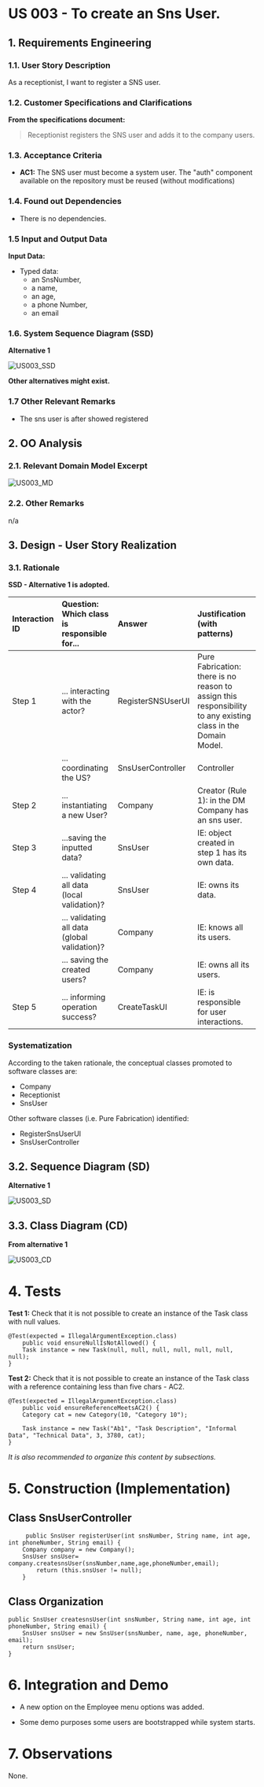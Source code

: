 # US 003 -  To create an Sns User.

## 1. Requirements Engineering


### 1.1. User Story Description


As a receptionist, I want to register a SNS user.



### 1.2. Customer Specifications and Clarifications


**From the specifications document:**

> Receptionist registers the SNS user and adds it to the company users.

### 1.3. Acceptance Criteria


* **AC1:** The SNS user must become a system user. The "auth" component available on the repository must be reused (without modifications)

### 1.4. Found out Dependencies


* There is no dependencies.

### 1.5 Input and Output Data


**Input Data:**

* Typed data:
    * an SnsNumber,
    * a name,
    * an age,
    * a phone Number,
    * an email

### 1.6. System Sequence Diagram (SSD)

**Alternative 1**

![US003_SSD](US003_SSD.svg)


**Other alternatives might exist.**

### 1.7 Other Relevant Remarks

* The sns user is after showed registered


## 2. OO Analysis

### 2.1. Relevant Domain Model Excerpt

![US003_MD](US003_MD.svg)

### 2.2. Other Remarks
n/a

## 3. Design - User Story Realization

### 3.1. Rationale

**SSD - Alternative 1 is adopted.**

| Interaction ID | Question: Which class is responsible for... | Answer  | Justification (with patterns)  |
|:-------------  |:--------------------- |:------------|:---------------------------- |
| Step 1  		 |	... interacting with the actor? | RegisterSNSUserUI  |  Pure Fabrication: there is no reason to assign this responsibility to any existing class in the Domain Model.           |
|			  		 |	... coordinating the US? | SnsUserController | Controller                             |
| Step 2		  		 |	... instantiating a new User? | Company   | Creator (Rule 1): in the DM Company has an sns user.   |
| Step 3  		 |	...saving the inputted data? | SnsUser  | IE: object created in step 1 has its own data.  |								 |             |                              |              
| Step 4 		 |	... validating all data (local validation)? | SnsUser | IE: owns its data.| 
| 			  		 |	... validating all data (global validation)? | Company | IE: knows all its users.| 
| 			  		 |	... saving the created users? | Company | IE: owns all its users.| 
|Step 5		 |	... informing operation success?| CreateTaskUI  | IE: is responsible for user interactions.  | 


### Systematization ##

According to the taken rationale, the conceptual classes promoted to software classes are:

* Company
* Receptionist
* SnsUser

Other software classes (i.e. Pure Fabrication) identified:

* RegisterSnsUserUI
* SnsUserController


## 3.2. Sequence Diagram (SD)

**Alternative 1**

![US003_SD](US003_SD.svg)


## 3.3. Class Diagram (CD)

**From alternative 1**

![US003_CD](US003_CD.svg)

# 4. Tests

**Test 1:** Check that it is not possible to create an instance of the Task class with null values.

	@Test(expected = IllegalArgumentException.class)
		public void ensureNullIsNotAllowed() {
		Task instance = new Task(null, null, null, null, null, null, null);
	}


**Test 2:** Check that it is not possible to create an instance of the Task class with a reference containing less than five chars - AC2.

	@Test(expected = IllegalArgumentException.class)
		public void ensureReferenceMeetsAC2() {
		Category cat = new Category(10, "Category 10");
		
		Task instance = new Task("Ab1", "Task Description", "Informal Data", "Technical Data", 3, 3780, cat);
	}


*It is also recommended to organize this content by subsections.* 

# 5. Construction (Implementation)


## Class SnsUserController

		 public SnsUser registerUser(int snsNumber, String name, int age, int phoneNumber, String email) {
        Company company = new Company();
        SnsUser snsUser= company.createsnsUser(snsNumber,name,age,phoneNumber,email);
			return (this.snsUser != null);
		}


## Class Organization


	public SnsUser createsnsUser(int snsNumber, String name, int age, int phoneNumber, String email) {
        SnsUser snsUser = new SnsUser(snsNumber, name, age, phoneNumber, email);
        return snsUser;
    }



# 6. Integration and Demo

* A new option on the Employee menu options was added.

* Some demo purposes some users are bootstrapped while system starts.


# 7. Observations

None.

